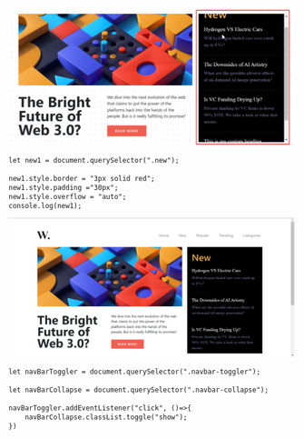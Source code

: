 <!-- Task 1 -->
![](./ass8.1-after.png)
<!--Making new Section scrollable-----*/ -->
```
let new1 = document.querySelector(".new");

new1.style.border = "3px solid red";
new1.style.padding ="30px";
new1.style.overflow = "auto";
console.log(new1);
```


<!-- Task2: Navbar toggler -->
![](./ass8.2-after.png)

```
let navBarToggler = document.querySelector(".navbar-toggler");

let navBarCollapse = document.querySelector(".navbar-collapse");

navBarToggler.addEventListener("click", ()=>{
    navBarCollapse.classList.toggle("show");
})
```